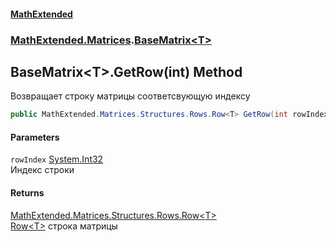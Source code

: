 #### [MathExtended](index.md 'index')
### [MathExtended.Matrices](MathExtended_Matrices.md 'MathExtended.Matrices').[BaseMatrix&lt;T&gt;](MathExtended_Matrices_BaseMatrix_T_.md 'MathExtended.Matrices.BaseMatrix&lt;T&gt;')
## BaseMatrix&lt;T&gt;.GetRow(int) Method
Возвращает строку матрицы соответсвующую индексу  
```csharp
public MathExtended.Matrices.Structures.Rows.Row<T> GetRow(int rowIndex);
```
#### Parameters
<a name='MathExtended_Matrices_BaseMatrix_T__GetRow(int)_rowIndex'></a>
`rowIndex` [System.Int32](https://docs.microsoft.com/en-us/dotnet/api/System.Int32 'System.Int32')  
Индекс строки
  
#### Returns
[MathExtended.Matrices.Structures.Rows.Row&lt;](MathExtended_Matrices_Structures_Rows_Row_T_.md 'MathExtended.Matrices.Structures.Rows.Row&lt;T&gt;')[T](MathExtended_Matrices_BaseMatrix_T_.md#MathExtended_Matrices_BaseMatrix_T__T 'MathExtended.Matrices.BaseMatrix&lt;T&gt;.T')[&gt;](MathExtended_Matrices_Structures_Rows_Row_T_.md 'MathExtended.Matrices.Structures.Rows.Row&lt;T&gt;')  
[Row&lt;T&gt;](MathExtended_Matrices_Structures_Rows_Row_T_.md 'MathExtended.Matrices.Structures.Rows.Row&lt;T&gt;') строка матрицы

